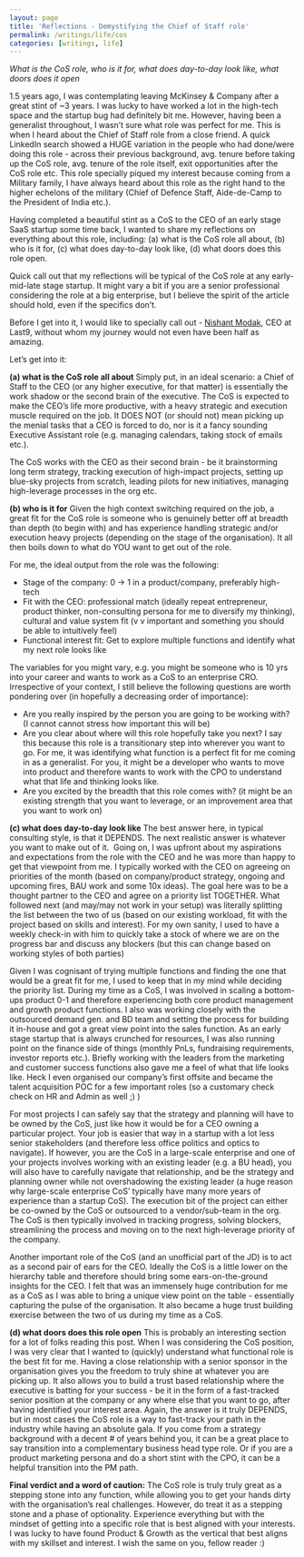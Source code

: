 ```yaml
---
layout: page
title: 'Reflections - Demystifying the Chief of Staff role'
permalink: /writings/life/cos
categories: [writings, life]
---
```


_What is the CoS role, who is it for, what does day-to-day look like, what doors does it open_

1.5 years ago, I was contemplating leaving McKinsey & Company after a great stint of ~3 years. I was lucky to have worked a lot in the high-tech space and the startup bug had definitely bit me. However, having been a generalist throughout, I wasn’t sure what role was perfect for me. This is when I heard about the Chief of Staff role from a close friend. A quick LinkedIn search showed a HUGE variation in the people who had done/were doing this role - across their previous background, avg. tenure before taking up the CoS role, avg. tenure of the role itself, exit opportunities after the CoS role etc. This role specially piqued my interest because coming from a Military family, I have always heard about this role as the right hand to the higher echelons of the military (Chief of Defence Staff, Aide-de-Camp to the President of India etc.).  

Having completed a beautiful stint as a CoS to the CEO of an early stage SaaS startup some time back, I wanted to share my reflections on everything about this role, including:
(a) what is the CoS role all about, 
(b) who is it for, 
(c) what does day-to-day look like, 
(d) what doors does this role open. 

Quick call out that my reflections will be typical of the CoS role at any early-mid-late stage startup. It might vary a bit if you are a senior professional considering the role at a big enterprise, but I believe the spirit of the article should hold, even if the specifics don’t.

Before I get into it, I would like to specially call out - [Nishant Modak](https://twitter.com/nishantmodak), CEO at Last9, without whom my journey would not even have been half as amazing. 

Let’s get into it:

**(a) what is the CoS role all about**
Simply put, in an ideal scenario: a Chief of Staff to the CEO (or any higher executive, for that matter) is essentially the work shadow or the second brain of the executive. The CoS is expected to make the CEO’s life more productive, with a heavy strategic and execution muscle required on the job. It DOES NOT (or should not) mean picking up the menial tasks that a CEO is forced to do, nor is it a fancy sounding Executive Assistant role (e.g. managing calendars, taking stock of emails etc.).

The CoS works with the CEO as their second brain - be it brainstorming long term strategy, tracking execution of high-impact projects, setting up blue-sky projects from scratch, leading pilots for new initiatives, managing high-leverage processes in the org etc. 

**(b) who is it for**
Given the high context switching required on the job, a great fit for the CoS role is someone who is genuinely better off at breadth than depth (to begin with) and has experience handling strategic and/or execution heavy projects (depending on the stage of the organisation). It all then boils down to what do YOU want to get out of the role. 

For me, the ideal output from the role was the following:
- Stage of the company: 0 -> 1 in a product/company, preferably high-tech
- Fit with the CEO: professional match (ideally repeat entrepreneur, product thinker, non-consulting persona for me to diversify my thinking), cultural and value system fit (v v important and something you should be able to intuitively feel)
- Functional interest fit: Get to explore multiple functions and identify what my next role looks like

The variables for you might vary, e.g. you might be someone who is 10 yrs into your career and wants to work as a CoS to an enterprise CRO. Irrespective of your context, I still believe the following questions are worth pondering over (in hopefully a decreasing order of importance):
- Are you really inspired by the person you are going to be working with? (I cannot cannot stress how important this will be)
- Are you clear about where will this role hopefully take you next? I say this because this role is a transitionary step into wherever you want to go. For me, it was identifying what function is a perfect fit for me coming in as a generalist. For you, it might be a developer who wants to move into product and therefore wants to work with the CPO to understand what that life and thinking looks like.
- Are you excited by the breadth that this role comes with? (it might be an existing strength that you want to leverage, or an improvement area that you want to work on)

**(c) what does day-to-day look like**
The best answer here, in typical consulting style, is that it DEPENDS. The next realistic answer is whatever you want to make out of it.  Going on, I was upfront about my aspirations and expectations from the role with the CEO and he was more than happy to get that viewpoint from me. I typically worked with the CEO on agreeing on priorities of the month (based on company/product strategy, ongoing and upcoming fires, BAU work and some 10x ideas). The goal here was to be a thought partner to the CEO and agree on a priority list TOGETHER. What followed next (and may/may not work in your setup) was literally splitting the list between the two of us (based on our existing workload, fit with the project based on skills and interest). For my own sanity, I used to have a weekly check-in with him to quickly take a stock of where we are on the progress bar and discuss any blockers (but this can change based on working styles of both parties)

Given I was cognisant of trying multiple functions and finding the one that would be a great fit for me, I used to keep that in my mind while deciding the priority list. During my time as a CoS, I was involved in scaling a bottom-ups product 0-1 and therefore experiencing both core product management and growth product functions. I also was working closely with the outsourced demand gen. and BD team and setting the process for building it in-house and got a great view point into the sales function. As an early stage startup that is always crunched for resources, I was also running point on the finance side of things (monthly PnLs, fundraising requirements, investor reports etc.). Briefly working with the leaders from the marketing and customer success functions also gave me a feel of what that life looks like. Heck I even organised our company’s first offsite and became the talent acquisition POC for a few important roles (so a customary check check on HR and Admin as well ;) )

For most projects I can safely say that the strategy and planning will have to be owned by the CoS, just like how it would be for a CEO owning a particular project. Your job is easier that way in a startup with a lot less senior stakeholders (and therefore less office politics and optics to navigate). If however, you are the CoS in a large-scale enterprise and one of your projects involves working with an existing leader (e.g. a BU head), you will also have to carefully navigate that relationship, and be the strategy and planning owner while not overshadowing the existing leader (a huge reason why large-scale enterprise CoS’ typically have many more years of experience than a startup CoS). The execution bit of the project can either be co-owned by the CoS or outsourced to a vendor/sub-team in the org. The CoS is then typically involved in tracking progress, solving blockers, streamlining the process and moving on to the next high-leverage priority of the company.

Another important role of the CoS (and an unofficial part of the JD) is to act as a second pair of ears for the CEO. Ideally the CoS is a little lower on the hierarchy table and therefore should bring some ears-on-the-ground insights for the CEO. I felt that was an immensely huge contribution for me as a CoS as I was able to bring a unique view point on the table - essentially capturing the pulse of the organisation. It also became a huge trust building exercise between the two of us during my time as a CoS.

**(d) what doors does this role open**
This is probably an interesting section for a lot of folks reading this post. When I was considering the CoS position, I was very clear that I wanted to (quickly) understand what functional role is the best fit for me. Having a close relationship with a senior sponsor in the organisation gives you the freedom to truly shine at whatever you are picking up. It also allows you to build a trust based relationship where the executive is batting for your success - be it in the form of a fast-tracked senior position at the company or any where else that you want to go, after having identified your interest area. Again, the answer is it truly DEPENDS, but in most cases the CoS role is a way to fast-track your path in the industry while having an absolute gala. If you come from a strategy background with a decent # of years behind you, it can be a great place to say transition into a complementary business head type role. Or if you are a product marketing persona and do a short stint with the CPO, it can be a helpful transition into the PM path. 


**Final verdict and a word of caution:** The CoS role is truly truly great as a stepping stone into any function, while allowing you to get your hands dirty with the organisation’s real challenges. However, do treat it as a stepping stone and a phase of optionality. Experience everything but with the mindset of getting into a specific role that is best aligned with your interests. I was lucky to have found Product & Growth as the vertical that best aligns with my skillset and interest. I wish the same on you, fellow reader :)
